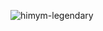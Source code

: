 ![himym-legendary](https://user-images.githubusercontent.com/80084594/169673698-cc11aa1e-ca49-4970-bb86-8206f02125bb.gif)
